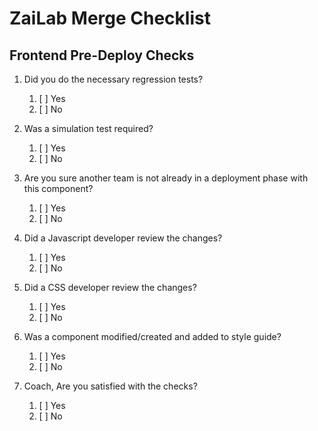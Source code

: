 # ZaiLab Merge Checklist
    
## Frontend Pre-Deploy Checks

1. Did you do the necessary regression tests?
    1. [ ] Yes
    1. [ ] No

1. Was a simulation test required?
    1. [ ] Yes
    1. [ ] No

1. Are you sure another team is not already in a deployment phase with this component?
    1. [ ] Yes
    1. [ ] No

1. Did a Javascript developer review the changes?
    1. [ ] Yes
    1. [ ] No
    
1. Did a CSS developer review the changes?
    1. [ ] Yes
    1. [ ] No

1. Was a component modified/created and added to style guide?
    1. [ ] Yes
    1. [ ] No

1. Coach, Are you satisfied with the checks?
    1. [ ] Yes
    1. [ ] No